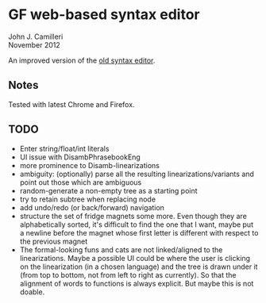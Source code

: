 # GF web-based syntax editor

John J. Camilleri  
November 2012

An improved version of the [old syntax editor][1].

[1]:http://www.grammaticalframework.org/~meza/restWiki/editor.html

## Notes

Tested with latest Chrome and Firefox.

## TODO

- Enter string/float/int literals
- UI issue with DisambPhrasebookEng
- more prominence to Disamb-linearizations
- ambiguity: (optionally) parse all the resulting linearizations/variants and point out those which are ambiguous
- random-generate a non-empty tree as a starting point
- try to retain subtree when replacing node
- add undo/redo (or back/forward) navigation
- structure the set of fridge magnets some more. Even though they
are alphabetically sorted, it's difficult to find the one that I want,
maybe put a newline before the magnet whose first letter is different
with respect to the previous magnet
- The formal-looking funs and cats are not linked/aligned to the linearizations.
Maybe a possible UI could be where the user is
clicking on the linearization (in a chosen language) and the tree is
drawn under it (from top to bottom, not from left to right as
currently). So that the alignment of words to functions is always
explicit. But maybe this is not doable.
